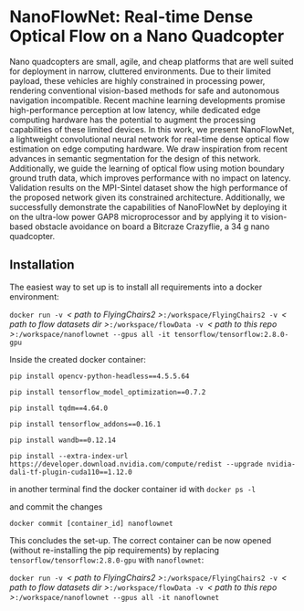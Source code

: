 # NanoFlowNet: Real-time Dense Optical Flow on a Nano Quadcopter

Nano quadcopters are small, agile, and cheap platforms that are well suited for deployment in narrow, cluttered environments. Due to their limited payload, these vehicles are highly constrained in processing power, rendering conventional vision-based methods for safe and autonomous navigation incompatible. Recent machine learning developments promise high-performance perception at low latency, while dedicated edge computing hardware has the potential to augment the processing capabilities of these limited devices. In this work, we present NanoFlowNet, a lightweight convolutional neural network for real-time dense optical flow estimation on edge computing hardware. We draw inspiration from recent advances in semantic segmentation for the design of this network. Additionally, we guide the learning of optical flow using motion boundary ground truth data, which improves performance with no impact on latency. Validation results on the MPI-Sintel dataset show the high performance of the proposed network given its constrained architecture. Additionally, we successfully demonstrate the capabilities of NanoFlowNet by deploying it on the ultra-low power GAP8 microprocessor and by applying it to vision-based obstacle avoidance on board a Bitcraze Crazyflie, a 34 g nano quadcopter. 

## Installation

The easiest way to set up is to install all requirements into a docker environment:

`docker run -v `<i>< path to FlyingChairs2 ></i>`:/workspace/FlyingChairs2 -v `<i>< path to flow datasets dir ></i>`:/workspace/flowData -v `<i>< path to this repo ></i>`:/workspace/nanoflownet --gpus all -it tensorflow/tensorflow:2.8.0-gpu`

Inside the created docker container:

`pip install opencv-python-headless==4.5.5.64`

`pip install tensorflow_model_optimization==0.7.2`

`pip install tqdm==4.64.0`

`pip install tensorflow_addons==0.16.1`

`pip install wandb==0.12.14`

`pip install --extra-index-url https://developer.download.nvidia.com/compute/redist --upgrade nvidia-dali-tf-plugin-cuda110==1.12.0`

in another terminal find the docker container id with `docker ps -l`

and commit the changes

`docker commit [container_id] nanoflownet`

This concludes the set-up. The correct container can be now opened (without re-installing the pip requirements) by replacing `tensorflow/tensorflow:2.8.0-gpu` with `nanoflownet`:

`docker run -v `<i>< path to FlyingChairs2 ></i>`:/workspace/FlyingChairs2 -v `<i>< path to flow datasets dir ></i>`:/workspace/flowData -v `<i>< path to this repo ></i>`:/workspace/nanoflownet --gpus all -it nanoflownet`

